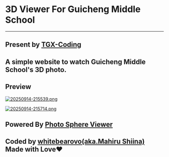 # 3D Viewer For Guicheng Middle School
---

## Present by [TGX-Coding](https://github.com/tgx-coding)

## A simple website to watch Guicheng Middle School's 3D photo.

## Preview

[![20250914-215539.png](https://i.postimg.cc/Z5Qd2M2F/20250914-215539.png)](https://postimg.cc/HrQn7BpV)

[![20250914-215714.png](https://i.postimg.cc/gJF6k6Yx/20250914-215714.png)](https://postimg.cc/5HgtsyQJ)

## Powered By [Photo Sphere Viewer](https://github.com/mistic100/Photo-Sphere-Viewer)

## Coded by [whitebearovo(aka.Mahiru Shiina)](https://github.com/whitebearovo/) Made with Love❤️
